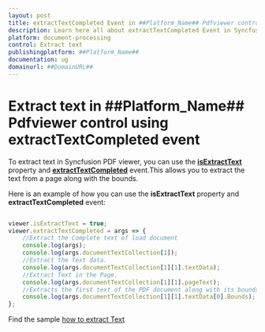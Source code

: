 ```yaml
---
layout: post
title: extractTextCompleted Event in ##Platform_Name## Pdfviewer control | Syncfusion
description: Learn here all about extractTextCompleted Event in Syncfusion ##Platform_Name## Pdfviewer control of Syncfusion Essential JS 2 and more.
platform: document-processing
control: Extract text
publishingplatform: ##Platform_Name##
documentation: ug
domainurl: ##DomainURL##
---
```


# Extract text in ##Platform_Name## Pdfviewer control using extractTextCompleted event

To extract text in Syncfusion PDF viewer, you can use the [**isExtractText**](https://helpej2.syncfusion.com/documentation/api/pdfviewer/#isextracttext) property and [**extractTextCompleted**](https://helpej2.syncfusion.com/documentation/api/pdfviewer/#extracttextcompleted) event.This allows you to extract the text from a page along with the bounds.

Here is an example of how you can use the **isExtractText** property and **extractTextCompleted** event:

```ts

viewer.isExtractText = true;
viewer.extractTextCompleted = args => {
    //Extract the Complete text of load document
    console.log(args);
    console.log(args.documentTextCollection[1]);
    //Extract the Text data.
    console.log(args.documentTextCollection[1][1].textData);
    //Extract Text in the Page.
    console.log(args.documentTextCollection[1][1].pageText);
    //Extracts the first text of the PDF document along with its bounds
    console.log(args.documentTextCollection[1][1].textData[0].Bounds);
};

```

Find the sample [how to extract Text](https://stackblitz.com/edit/3xmbg6-m3ff47?devtoolsheight=33&file=index.ts)